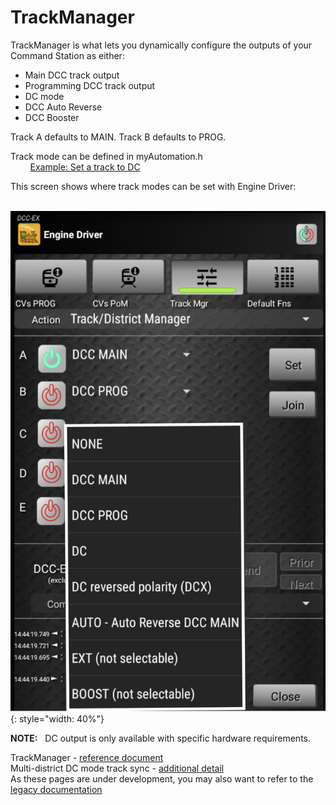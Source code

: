# TrackManager

TrackManager is what lets you dynamically configure the outputs of your Command Station as either:

- Main DCC track output
- Programming DCC track output
- DC mode
- DCC Auto Reverse
- DCC Booster

Track A defaults to MAIN.  Track B defaults to PROG.  

Track mode can be defined in myAutomation.h  
 &nbsp; &nbsp; &nbsp; &nbsp; [Example: Set a track to DC](../exrail/cookbooks/dc-tracks.md)

This screen shows where track modes can be set with Engine Driver:  

 &nbsp; &nbsp; &nbsp; &nbsp; ![TrackManager ED](/_static/images/engine-driver/ed-trackmanager02.png){: style="width: 40%"}

**NOTE:** &nbsp; DC output is only available with specific hardware requirements.

TrackManager  -  [reference document](/reference/04-track-manager.md)  
Multi-district DC mode track sync -  [additional detail](/reference/05-dc-track-sync.md)  
As these pages are under development, you may also want to refer to the [legacy documentation](https://dcc-ex.com/legacy-docs/trackmanager/index.html)
